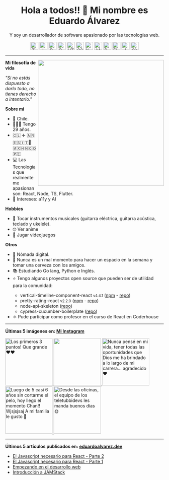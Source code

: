 <h1 align="center">Hola a todos!! 👋 Mi nombre es Eduardo Álvarez</h1>
<p align="center">
  Y soy un desarrollador de software apasionado por las tecnologías web.
</p>

<p align="center">
  <img
					src='https://github.com/Proskynete/Proskynete/blob/main/images/icons/ts.png?raw=true'
					alt=Typescript
					width='25'
					height='25'
				/> <img
					src='https://github.com/Proskynete/Proskynete/blob/main/images/icons/js.png?raw=true'
					alt=Javascript
					width='25'
					height='25'
				/> <img
					src='https://github.com/Proskynete/Proskynete/blob/main/images/icons/react.png?raw=true'
					alt=React
					width='25'
					height='25'
				/> <img
					src='https://github.com/Proskynete/Proskynete/blob/main/images/icons/redux.png?raw=true'
					alt=Redux
					width='25'
					height='25'
				/> <img
					src='https://github.com/Proskynete/Proskynete/blob/main/images/icons/html5.png?raw=true'
					alt=HTML5
					width='25'
					height='25'
				/> <img
					src='https://github.com/Proskynete/Proskynete/blob/main/images/icons/css3.png?raw=true'
					alt=CSS3
					width='25'
					height='25'
				/> <img
					src='https://github.com/Proskynete/Proskynete/blob/main/images/icons/node.png?raw=true'
					alt=Nodejs
					width='25'
					height='25'
				/> <img
					src='https://github.com/Proskynete/Proskynete/blob/main/images/icons/mongodb.png?raw=true'
					alt=MongoDB
					width='25'
					height='25'
				/> <img
					src='https://github.com/Proskynete/Proskynete/blob/main/images/icons/dart.png?raw=true'
					alt=Dart
					width='25'
					height='25'
				/> <img
					src='https://github.com/Proskynete/Proskynete/blob/main/images/icons/flutter.png?raw=true'
					alt=Flutter
					width='25'
					height='25'
				/> <img
					src='https://github.com/Proskynete/Proskynete/blob/main/images/icons/aws.png?raw=true'
					alt=Amazon Web Services
					width='25'
					height='25'
				/> <img
					src='https://github.com/Proskynete/Proskynete/blob/main/images/icons/git.png?raw=true'
					alt=Git
					width='25'
					height='25'
				/>
</p>

---

<img
  align="right"
  width="400"
  src="https://github.com/Proskynete/Proskynete/blob/main/images/proskynete.gif?raw=true"
/>

<p>
  <strong>Mi filosofía de vida</strong>
</p>
<p>
  <i>"Si no estás dispuesto a darlo todo, no tienes derecho a intentarlo."</i>
</p>

<p>
  <strong>Sobre mi</strong>
</p>
<ul>
  <li>📍 Chile.</li>
  <li>👨🏼‍💻 Tengo 29 años.</li>
  <li>🇨🇱 ✈️ 🇦🇷🇪🇸🇮🇹🗿🇲🇽🇭🇳🇨🇴🇵🇪</li>
  <li>
    💻 Las Tecnologías que realmente me apasionan son: React, Node, TS, Flutter.
  </li>
  <li>🧐 Intereses: a11y y AI</li>
</ul>

<p>
  <strong>Hobbies</strong>
</p>
<ul>
  <li>
    🎼 Tocar instrumentos musicales (guitarra eléctrica, guitarra acústica,
    teclado y ukelele).
  </li>
  <li>🤓 Ver anime</li>
  <li>👾 Jugar videojuegos</li>
</ul>

<p><strong>Otros</strong></p>
<ul>
  <li>🧳 Nómada digital.</li>
  <li>🍺 Nunca es un mal momento para hacer un espacio en la semana y tomar una cerveza con los amigos.</li>
  <li>📚 Estudiando Go lang, Python e Inglés.</li>
  <li>⭐ Tengo algunos proyectos open source que pueden ser de utilidad para la comunidad:</li>
    <ul>
      <li>vertical-timeline-component-react <small>v4.4.1</small> (<a href="https://www.npmjs.com/package/vertical-timeline-component-react" target="_blank">npm</a> - <a href="https://github.com/Proskynete/vertical-timeline-component-react" target="_blank">repo</a>)</li>
      <li>pretty-rating-react <small>v2.2.0</small> (<a href="https://www.npmjs.com/package/pretty-rating-react" target="_blank">npm</a> - <a href="https://github.com/Proskynete/pretty-rating-react" target="_blank">repo</a>)</li>
      <li>node-api-skeleton (<a href="https://github.com/Proskynete/node-api-skeleton" target="_blank">repo</a>)</li>
      <li>cypress-cucumber-boilerplate (<a href="https://github.com/Proskynete/cypress-cucumber-boilerplate" target="_blank">repo</a>)</li>
    </ul>
  </li>
  <li>⚛️ Pude participar como profesor en el curso de React en Coderhouse</li>
</ul>

---

<p align="left">
  <strong>
    Últimas 5 imágenes en:
    <a href="https://instagram.com/proskynete" target="_blank">
      Mi Instagram
    </a>
  </strong>
</p>

<a href="https://instagram.com/p/Cw_Ll0nAjVd" target="_blank">
  <img
    src="https://instagram.fevn6-5.fna.fbcdn.net/v/t39.30808-6/376789327_18382036558058371_4292152160041872943_n.jpg?stp=c0.180.1440.1440a_dst-jpg_e35_s640x640_sh0.08&_nc_ht=instagram.fevn6-5.fna.fbcdn.net&_nc_cat=107&_nc_ohc=ke041Kur2CgAX9HRcYo&edm=APU89FAAAAAA&ccb=7-5&ig_cache_key=MzE4ODMxODAzODgyMjg5Mjg5Mw%3D%3D.2.c-ccb7-5&oh=00_AfBoiTONJTCBbKBuH61sXCiobrRdbG1U6fQfdqhSASkJIQ&oe=651AC483&_nc_sid=bc0c2c"
    alt="Los primeros 3 puntos! Que grande ❤️❤️"
    width="150"
    height="150"
  />
</a>
<a href="https://instagram.com/p/CwDd_mnA6Nj" target="_blank">
  <img
    src="https://instagram.fevn6-5.fna.fbcdn.net/v/t39.30808-6/367731039_18377627677058371_9070745662309363721_n.jpg?stp=c0.180.1440.1440a_dst-jpg_e35_s640x640_sh0.08&_nc_ht=instagram.fevn6-5.fna.fbcdn.net&_nc_cat=107&_nc_ohc=c5LWH-6KqhUAX_Oq_6q&edm=APU89FAAAAAA&ccb=7-5&ig_cache_key=MzE3MTUxMDQ3NjczMTU1NjcwNw%3D%3D.2.c-ccb7-5&oh=00_AfAeeEhBHUqsMb-0ozvgCJmD2GlKlgnnCpySStme1pe5KA&oe=651B68AE&_nc_sid=bc0c2c"
    alt=""
    width="150"
    height="150"
  />
</a>
<a href="https://instagram.com/p/Cum0mzxgL1t" target="_blank">
  <img
    src="https://instagram.fevn6-5.fna.fbcdn.net/v/t39.30808-6/358620804_18370690906058371_5881264006162478980_n.jpg?stp=c0.180.1440.1440a_dst-jpg_e35_s640x640_sh0.08&_nc_ht=instagram.fevn6-5.fna.fbcdn.net&_nc_cat=107&_nc_ohc=jtVO-TYImEwAX_HASCL&edm=APU89FAAAAAA&ccb=7-5&ig_cache_key=MzE0NTQzMjc1NTExNDkxNzIyOQ%3D%3D.2.c-ccb7-5&oh=00_AfBRoK556lcAPNOVANNUTCzWpeA_bI6HYt0EQPPehpTFWg&oe=651C50D2&_nc_sid=bc0c2c"
    alt="Nunca pensé en mi vida, tener todas las oportunidades que Dios me ha brindado a lo largo de mi carrera… agradecido❤️"
    width="150"
    height="150"
  />
</a>
<a href="https://instagram.com/p/CskJ5M4ACpx" target="_blank">
  <img
    src="https://instagram.fevn6-1.fna.fbcdn.net/v/t51.2885-15/348246543_938746430673820_2179857044385951821_n.jpg?stp=c0.120.960.960a_dst-jpg_e35_s640x640_sh0.08&_nc_ht=instagram.fevn6-1.fna.fbcdn.net&_nc_cat=104&_nc_ohc=mevswlDWYUcAX_ZNXXC&edm=APU89FABAAAA&ccb=7-5&ig_cache_key=MzEwODY1MzE1NjA0NTY5NTYwMQ%3D%3D.2.c-ccb7-5&oh=00_AfAbCzRL8ZeqQR5bGZEThc0yUBon9sq9ZDJ_Lc6nOdLiZQ&oe=651C2D18&_nc_sid=bc0c2c"
    alt="Luego de 5 casi 6 años sin cortarme el pelo, hoy llego el momento Chan!! Wjsjsjsaj  A mi familia le gusto 🤣"
    width="150"
    height="150"
  />
</a>
<a href="https://instagram.com/p/CsBoUc3g5Ii" target="_blank">
  <img
    src="https://instagram.fevn6-4.fna.fbcdn.net/v/t51.2885-15/345532788_1262112531060903_1803152386566123011_n.jpg?stp=c0.180.1440.1440a_dst-jpg_e35_s640x640_sh0.08&_nc_ht=instagram.fevn6-4.fna.fbcdn.net&_nc_cat=103&_nc_ohc=EmY_U7uHcIQAX_mVlTw&edm=APU89FABAAAA&ccb=7-5&ig_cache_key=MzA5ODkzNTM0NTg1MzczMTM2Mg%3D%3D.2.c-ccb7-5&oh=00_AfC0hATIt6aWDG9RHviAXkkDYVxkAPei9KPM7mOMhckF7Q&oe=651B1D8B&_nc_sid=bc0c2c"
    alt="Desde las oficinas, el equipo de los teletubbidevs les manda buenos días 🌞"
    width="150"
    height="150"
  />
</a>

---

<p align="left">
  <strong>
    Últimos 5 artículos publicados en:
    <a href="https://eduardoalvarez.dev" target="_blank">
      eduardoalvarez.dev
    </a>
  </strong>
</p>

- [El Javascript necesario para React - Parte 2](https://eduardoalvarez.dev/articulos/el-javascript-necesario-para-react-parte-2)
- [El Javascript necesario para React - Parte 1](https://eduardoalvarez.dev/articulos/el-javascript-necesario-para-react-parte-1)
- [Empezando en el desarrollo web](https://eduardoalvarez.dev/articulos/empezando-en-el-desarrollo-web)
- [Introducción a JAMStack](https://eduardoalvarez.dev/articulos/introduccion-a-jamstack)
